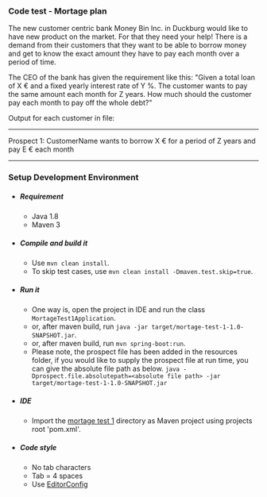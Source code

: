 ### Code test - Mortage plan

The new customer centric bank Money Bin Inc. in Duckburg would like to have new product on the market. For that they need your help! There is a demand from their customers that they want to be able to borrow money and get to know the exact amount they have to pay each month over a period of time.

The CEO of the bank has given the requirement like this:
"Given a total loan of X € and a fixed yearly interest rate of Y %. The customer wants to pay the same amount each month for Z years. How much should the customer pay each month to pay off the whole debt?"

Output for each customer in file:
****************************************************************************************************
Prospect 1: CustomerName wants to borrow X € for a period of Z years and pay E € each month
****************************************************************************************************

### Setup Development Environment

- ##### Requirement
  - Java 1.8
  - Maven 3

- ##### Compile and build it
  - Use `mvn clean install`.
  - To skip test cases, use `mvn clean install -Dmaven.test.skip=true`.

- ##### Run it
   - One way is, open the project in IDE and run the class `MortageTest1Application`.
   - or, after maven build, run `java -jar target/mortage-test-1-1.0-SNAPSHOT.jar`.
   - or, after maven build, run `mvn spring-boot:run`.
   - Please note, the prospect file has been added in the resources folder, if you would like to supply the prospect file at run time, you can give the absolute file path as below.
     `java -Dprospect.file.absolutepath=<absolute file path> -jar target/mortage-test-1-1.0-SNAPSHOT.jar`

- ##### IDE
  - Import the [mortage test 1](https://github.com/prashantapal/code-test-demo/mortage-test-1) directory as Maven project using projects root 'pom.xml'.

- ##### Code style
  - No tab characters
  - Tab = 4 spaces
  - Use [EditorConfig](http://editorconfig.org/)